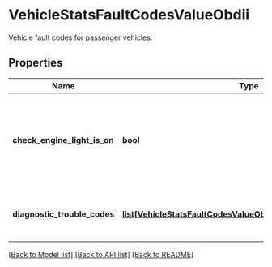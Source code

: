 # VehicleStatsFaultCodesValueObdii

Vehicle fault codes for passenger vehicles.
## Properties
Name | Type | Description | Notes
------------ | ------------- | ------------- | -------------
**check_engine_light_is_on** | **bool** | True if the check engine light is illuminated (MIL status field is nonzero for any faults). | [optional] 
**diagnostic_trouble_codes** | [**list[VehicleStatsFaultCodesValueObdiiDiagnosticTroubleCodes]**](VehicleStatsFaultCodesValueObdiiDiagnosticTroubleCodes.md) | Diagnostic trouble codes for passenger vehicles. | [optional] 

[[Back to Model list]](../README.md#documentation-for-models) [[Back to API list]](../README.md#documentation-for-api-endpoints) [[Back to README]](../README.md)


